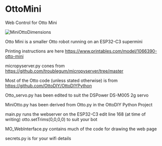 # OttoMini

Web Control for Otto Mini

![MiniOttoDimensions](https://github.com/user-attachments/assets/eedbeead-a1c8-400b-bb97-cb20c0b94d31)

Otto Mini is a smaller Otto robot running on an ESP32-C3 supermini  

Printing instructions are here https://www.printables.com/model/1066390-otto-mini

micropyserver.py cones from https://github.com/troublegum/micropyserver/tree/master    

Most of the Otto code (unless stated otherwise) is from https://github.com/OttoDIY/OttoDIYPython  

Otto_servo.py has been edited to suit the DSPower DS-M005 2g servo

MiniOtto.py has been derived from Otto.py in the OttoDIY Python Project  

main.py runs the webserver on the ESP32-C3
edit line 168 (at time of writing) otto.setTrims(0,0,0,0) to suit your bot

MO_WebInterface.py contains much of the code for drawing the web page

secrets.py is for your wifi details

